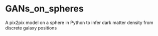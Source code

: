 # GANs_on_spheres
A pix2pix model on a sphere in Python to infer dark matter density from discrete galaxy positions
